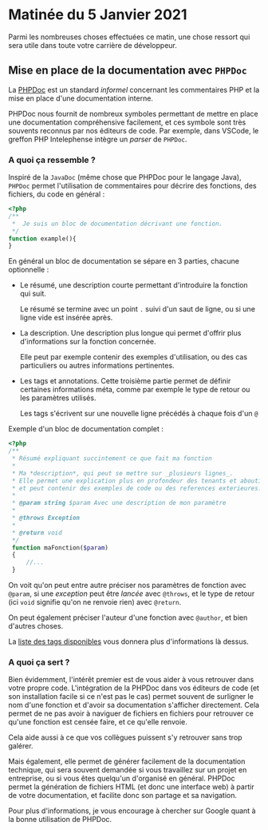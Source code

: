 # Matinée du 5 Janvier 2021

Parmi les nombreuses choses effectuées ce matin, une chose ressort qui sera utile dans toute votre carrière de développeur.

## Mise en place de la documentation avec `PHPDoc`

La [PHPDoc](https://docs.phpdoc.org/3.0/guide/index.html) est un standard _informel_ concernant les commentaires PHP et la mise en place d'une documentation interne.

PHPDoc nous fournit de nombreux symboles permettant de mettre en place une documentation compréhensive facilement, et ces symbole sont très souvents reconnus par nos éditeurs de code. Par exemple, dans VSCode, le greffon PHP Intelephense intègre un _parser_ de `PHPDoc`.

### A quoi ça ressemble ?

Inspiré de la `JavaDoc` (même chose que PHPDoc pour le langage Java), `PHPDoc` permet l'utilisation de commentaires pour décrire des fonctions, des fichiers, du code en général :

```php
<?php
/**
 *  Je suis un bloc de documentation décrivant une fonction.
 */
function example(){
}
```

En général un bloc de documentation se sépare en 3 parties, chacune optionnelle :

-   Le résumé, une description courte permettant d'introduire la fonction qui suit.

    Le résumé se termine avec un point `.` suivi d'un saut de ligne, ou si une ligne vide est insérée après.

-   La description. Une description plus longue qui permet d'offrir plus d'informations sur la fonction concernée.

    Elle peut par exemple contenir des exemples d'utilisation, ou des cas particuliers ou autres informations pertinentes.

-   Les tags et annotations. Cette troisième partie permet de définir certaines informations méta, comme par exemple le type de retour ou les paramètres utilisés.

    Les tags s'écrivent sur une nouvelle ligne précédés à chaque fois d'un `@`

Exemple d'un bloc de documentation complet :

```php
<?php
/**
 * Résumé expliquant succintement ce que fait ma fonction
 *
 * Ma *description*, qui peut se mettre sur _plusieurs lignes_.
 * Elle permet une explication plus en profondeur des tenants et aboutissants de ma fonction
 * et peut contenir des exemples de code ou des references exterieures.
 *
 * @param string $param Avec une description de mon paramètre
 *
 * @throws Exception
 *
 * @return void
 */
 function maFonction($param)
 {
     //...
 }
```

On voit qu'on peut entre autre préciser nos paramètres de fonction avec `@param`, si une _exception_ peut être _lancée_ avec `@throws`, et le type de retour (ici `void` signifie qu'on ne renvoie rien) avec `@return`.

On peut également préciser l'auteur d'une fonction avec `@author`, et bien d'autres choses.

La [liste des tags disponibles](https://docs.phpdoc.org/latest/guide/references/phpdoc/tags/index.html#tag-reference) vous donnera plus d'informations là dessus.

### A quoi ça sert ?

Bien évidemment, l'intérêt premier est de vous aider à vous retrouver dans votre propre code. L'intégration de la PHPDoc dans vos éditeurs de code (et son installation facile si ce n'est pas le cas) permet souvent de surligner le nom d'une fonction et d'avoir sa documentation s'afficher directement. Cela permet de ne pas avoir à naviguer de fichiers en fichiers pour retrouver ce qu'une fonction est censée faire, et ce qu'elle renvoie.

Cela aide aussi à ce que vos collègues puissent s'y retrouver sans trop galérer.

Mais également, elle permet de générer facilement de la documentation technique, qui sera souvent demandée si vous travaillez sur un projet en entreprise, ou si vous êtes quelqu'un d'organisé en général. PHPDoc permet la génération de fichiers HTML (et donc une interface web) à partir de votre documentation, et facilite donc son partage et sa navigation.

Pour plus d'informations, je vous encourage à chercher sur Google quant à la bonne utilisation de PHPDoc.
